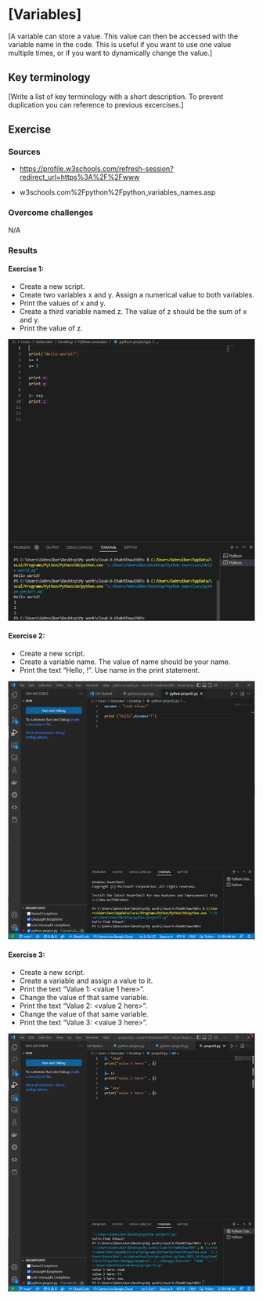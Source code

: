 # [Variables]
[A variable can store a value. This value can then be accessed with the variable name in the code. This is useful if you want to use one value multiple times, or if you want to dynamically change the value.]

## Key terminology
[Write a list of key terminology with a short description. To prevent duplication you can reference to previous excercises.]

## Exercise
### Sources
- https://profile.w3schools.com/refresh-session?redirect_url=https%3A%2F%2Fwww

- w3schools.com%2Fpython%2Fpython_variables_names.asp

### Overcome challenges
N/A

### Results
#### Exercise 1:
* Create a new script.
* Create two variables x and y. Assign a numerical value to both variables.
* Print the values of x and y.
* Create a third variable named z. The value of z should be the sum of x and y.
* Print the value of z.

![creating muliple variables and assign values to those variables and add sum calculation to them](https://github.com/Techgrounds-Cloud-9/cloud-9-EhabRihawi985/blob/main/00_includes/Python/Variables.png)

#### Exercise 2:
* Create a new script.
* Create a variable name. The value of name should be your name.
* Print the text “Hello, <your name here>!”. Use name in the print statement.


![Variable as name, and the value assigned to my name](https://github.com/Techgrounds-Cloud-9/cloud-9-EhabRihawi985/blob/main/00_includes/Python/Exercise%202.png)

#### Exercise 3:
* Create a new script.
* Create a variable and assign a value to it.
* Print the text “Value 1: <value 1 here>”.
* Change the value of that same variable.
* Print the text “Value 2: <value 2 here>”.
* Change the value of that same variable.
* Print the text “Value 3: <value 3 here>”.

![Three variables](https://github.com/Techgrounds-Cloud-9/cloud-9-EhabRihawi985/blob/main/00_includes/Python/Exercise%203.png)
